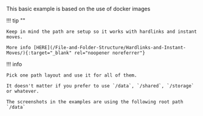 This basic example is based on the use of docker images

!!! tip ""

    Keep in mind the path are setup so it works with hardlinks and instant moves.

    More info [HERE](/File-and-Folder-Structure/Hardlinks-and-Instant-Moves/){:target="_blank" rel="noopener noreferrer"}

!!! info

    Pick one path layout and use it for all of them.

    It doesn't matter if you prefer to use `/data`, `/shared`, `/storage` or whatever.

    The screenshots in the examples are using the following root path `/data`
